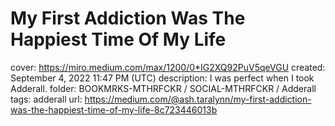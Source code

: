 # My First Addiction Was The Happiest Time Of My Life

cover: https://miro.medium.com/max/1200/0*IG2XQ92PuV5qeVGU
created: September 4, 2022 11:47 PM (UTC)
description: I was perfect when I took Adderall.
folder: BOOKMRKS-MTHRFCKR / SOCIAL-MTHRFCKR / Adderall
tags: adderall
url: https://medium.com/@ash.taralynn/my-first-addiction-was-the-happiest-time-of-my-life-8c723446013b